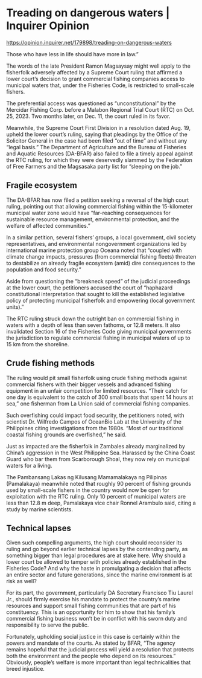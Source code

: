 # Treading on dangerous waters | Inquirer Opinion

https://opinion.inquirer.net/179898/treading-on-dangerous-waters



Those who have less in life should have more in law.”

The words of the late President Ramon Magsaysay might well apply to the fisherfolk adversely affected by a Supreme Court ruling that affirmed a lower court’s decision to grant commercial fishing companies access to municipal waters that, under the Fisheries Code, is restricted to small-scale fishers.

The preferential access was questioned as “unconstitutional” by the Mercidar Fishing Corp. before a Malabon Regional Trial Court (RTC) on Oct. 25, 2023. Two months later, on Dec. 11, the court ruled in its favor.

Meanwhile, the Supreme Court First Division in a resolution dated Aug. 19, upheld the lower court’s ruling, saying that pleadings by the Office of the Solicitor General in the case had been filed “out of time” and without any “legal basis.” The Department of Agriculture and the Bureau of Fisheries and Aquatic Resources (DA-BFAR) also failed to file a timely appeal against the RTC ruling, for which they were deservedly slammed by the Federation of Free Farmers and the Magsasaka party list for “sleeping on the job.”



##  Fragile ecosystem



The DA-BFAR has now filed a petition seeking a reversal of the high court ruling, pointing out that allowing commercial fishing within the 15-kilometer municipal water zone would have “far-reaching consequences for sustainable resource management, environmental protection, and the welfare of affected communities.”

In a similar petition, several fishers’ groups, a local government, civil society representatives, and environmental nongovernment organizations led by international marine protection group Oceana noted that “coupled with climate change impacts, pressures (from commercial fishing fleets) threaten to destabilize an already fragile ecosystem (amid) dire consequences to the population and food security.”

Aside from questioning the “breakneck speed” of the judicial proceedings at the lower court, the petitioners accused the court of “haphazard constitutional interpretation that sought to kill the established legislative policy of protecting municipal fisherfolk and empowering (local government units).”

The RTC ruling struck down the outright ban on commercial fishing in waters with a depth of less than seven fathoms, or 12.8 meters. It also invalidated Section 16 of the Fisheries Code giving municipal governments the jurisdiction to regulate commercial fishing in municipal waters of up to 15 km from the shoreline.



##  Crude fishing methods



The ruling would pit small fisherfolk using crude fishing methods against commercial fishers with their bigger vessels and advanced fishing equipment in an unfair competition for limited resources. “Their catch for one day is equivalent to the catch of 300 small boats that spent 14 hours at sea,” one fisherman from La Union said of commercial fishing companies.

Such overfishing could impact food security, the petitioners noted, with scientist Dr. Wilfredo Campos of OceanBio Lab at the University of the Philippines citing investigations from the 1980s. “Most of our traditional coastal fishing grounds are overfished,” he said.

Just as impacted are the fisherfolk in Zambales already marginalized by China’s aggression in the West Philippine Sea. Harassed by the China Coast Guard who bar them from Scarborough Shoal, they now rely on municipal waters for a living.

The Pambansang Lakas ng Kilusang Mamamalakaya ng Pilipinas (Pamalakaya) meanwhile noted that roughly 90 percent of fishing grounds used by small-scale fishers in the country would now be open for exploitation with the RTC ruling. Only 10 percent of municipal waters are less than 12.8 m deep, Pamalakaya vice chair Ronnel Arambulo said, citing a study by marine scientists.



##  Technical lapses



Given such compelling arguments, the high court should reconsider its ruling and go beyond earlier technical lapses by the contending party, as something bigger than legal procedures are at stake here. Why should a lower court be allowed to tamper with policies already established in the Fisheries Code? And why the haste in promulgating a decision that affects an entire sector and future generations, since the marine environment is at risk as well?

For its part, the government, particularly DA Secretary Francisco Tiu Laurel Jr., should firmly exercise his mandate to protect the country’s marine resources and support small fishing communities that are part of his constituency. This is an opportunity for him to show that his family’s commercial fishing business won’t be in conflict with his sworn duty and responsibility to serve the public.

Fortunately, upholding social justice in this case is certainly within the powers and mandate of the courts. As stated by BFAR, “The agency remains hopeful that the judicial process will yield a resolution that protects both the environment and the people who depend on its resources.” Obviously, people’s welfare is more important than legal technicalities that breed injustice.